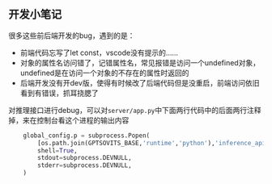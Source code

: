 

## 开发小笔记

很多这些前后端开发的bug，遇到的是：
- 前端代码忘写了let const，vscode没有提示的……
- 对象的属性名访问错了，记错属性名，常见报错是访问一个undefined对象，undefined是在访问一个对象的不存在的属性时返回的
- 后端开发没有开dev版，使得有时候改了后端代码但是没重启，前端访问依旧看到有错误，抓耳挠腮了

对推理接口进行debug，可以对`server/app.py`中下面两行代码中的后面两行注释掉，来在控制台看这个进程的输出内容

```py
    global_config.p = subprocess.Popen(
        [os.path.join(GPTSOVITS_BASE,'runtime','python'),'inference_api.py'],
        shell=True,
        stdout=subprocess.DEVNULL,
        stderr=subprocess.DEVNULL,
    )
```